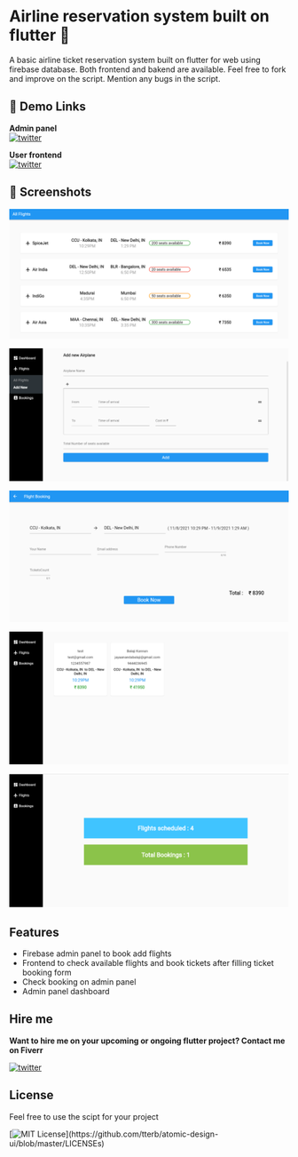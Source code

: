 # Airline reservation system built on flutter 👋

A basic airline ticket reservation system built on flutter for web using firebase database. Both frontend and bakend are available. Feel free to fork and improve on the script. Mention any bugs in the script.

## 🔗 Demo Links
**Admin panel**  
[![twitter](https://img.shields.io/badge/firebase-ffca28?style=for-the-badge&logo=firebase&logoColor=black
)](https://miniprojectadmin-66482.firebaseapp.com/)

**User frontend**  
[![twitter](https://img.shields.io/badge/firebase-ffca28?style=for-the-badge&logo=firebase&logoColor=black
)](https://flight-booking-user.firebaseapp.com/)



## 📸 Screenshots
![airplane reservation system flutter screenshot 1](https://raw.githubusercontent.com/jayaanandabalaji/Airline-reservation-system-flutter-project/master/image/airplane%20reservation%20%20system%20flutter%20screenshot%201.png)

![airplane reservation system flutter screenshot 2](https://raw.githubusercontent.com/jayaanandabalaji/Airline-reservation-system-flutter-project/master/image/airplane%20reservation%20%20system%20flutter%20screenshot%202.png)

![airplane reservation system flutter screenshot 3](https://raw.githubusercontent.com/jayaanandabalaji/Airline-reservation-system-flutter-project/master/image/airplane%20reservation%20%20system%20flutter%20screenshot%203.png)

![airplane reservation system flutter screenshot 4](https://raw.githubusercontent.com/jayaanandabalaji/Airline-reservation-system-flutter-project/master/image/airplane%20reservation%20system%20flutter%20screenshot%204.png)

![airplane reservation system flutter screenshot 5](https://raw.githubusercontent.com/jayaanandabalaji/Airline-reservation-system-flutter-project/master/image/airplane%20reservation%20system%20flutter%20screenshot%205.png)

## Features

- Firebase admin panel to book add flights
- Frontend to check available flights and book tickets after filling ticket booking form
- Check booking on admin panel
- Admin panel dashboard


## Hire me
**Want to hire me on your upcoming or ongoing flutter project? 
Contact me on Fiverr**

[![twitter](https://img.shields.io/badge/fiverr-1DBF73?style=for-the-badge&logo=fiverr&logoColor=white
)](https://www.fiverr.com/balajikannan03)



## License

Feel free to use the scipt for your project

[![MIT License](https://img.shields.io/apm/l/atomic-design-ui.svg?)](https://github.com/tterb/atomic-design-ui/blob/master/LICENSEs)

